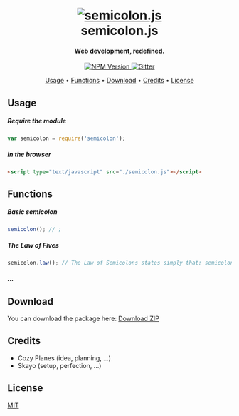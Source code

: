 <h1 align="center">
  <br>
  <a href="http://semicolonjs.com"><img src="https://raw.githubusercontent.com/semicolon-package/semicolon.js/master/logo.png" alt="semicolon.js"></a>
  <br>
  semicolon.js
  <br>
</h1>

<h4 align="center">Web development, redefined.</h4>

<p align="center">
  <a href="#">
    <img src="https://img.shields.io/badge/npm%20package-0.1.0-brightgreen.svg" alt="NPM Version">
  </a>
  <a href="https://gitter.im/devBanner/Lobby"><img src="http://badges.gitter.im/devBanner/Lobby.svg" alt="Gitter"></a>
</p>

<p align="center">
  <a href="#usage">Usage</a> •
  <a href="#functions">Functions</a> •
  <a href="#download">Download</a> •
  <a href="#credits">Credits</a> •
  <a href="#license">License</a>
</p>


## Usage

##### Require the module
```javascript
var semicolon = require('semicolon');
```

##### In the browser
```html
<script type="text/javascript" src="./semicolon.js"></script>
```


## Functions


##### Basic semicolon
```javascript
semicolon(); // ;
```

##### The Law of Fives
```javascript
semicolon.law(); // The Law of Semicolons states simply that: semicolons makes you chilled all the time.
```

##### ...


## Download

You can download the package here: [Download ZIP](<https://github.com/devBanner/devBanner_Frontend/archive/gh-pages.zip>)


## Credits

- Cozy Planes (idea, planning, ...)
- Skayo (setup, perfection, ...)


## License

[MIT](https://github.com/semicolon-package/semicolon.js/blob/master/LICENSE)


